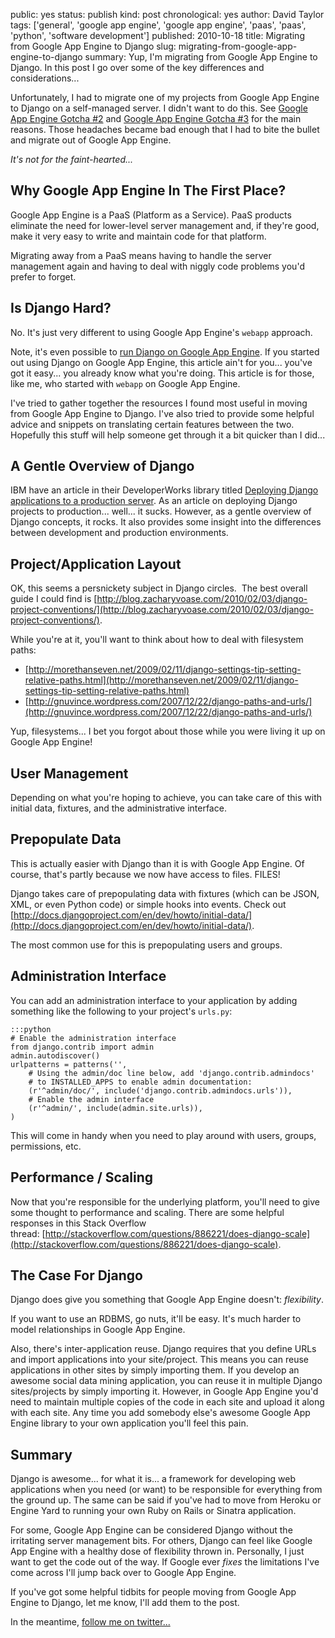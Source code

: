 public: yes
status: publish
kind: post
chronological: yes
author: David Taylor
tags: ['general', 'google app engine', 'google app engine', 'paas', 'paas', 'python', 'software development']
published: 2010-10-18
title: Migrating from Google App Engine to Django
slug: migrating-from-google-app-engine-to-django
summary: Yup, I'm migrating from Google App Engine to Django.  In this post I go over some of the key differences and considerations...

Unfortunately, I had to migrate one of my projects from Google App Engine to Django on a self-managed server. I didn't want to do this. See [Google App Engine Gotcha #2](http://www.cloudartisan.com/2010/08/google-app-engine-gotcha-2/) and [Google App Engine Gotcha #3](http://www.cloudartisan.com/2010/08/google-app-engine-gotcha-3/) for the main reasons. Those headaches became bad enough that I had to bite the bullet and migrate out of Google App Engine.

_It's not for the faint-hearted..._

## Why Google App Engine In The First Place?
 
Google App Engine is a PaaS (Platform as a Service). PaaS products eliminate the need for lower-level server management and, if they're good, make it very easy to write and maintain code for that platform.

Migrating away from a PaaS means having to handle the server management again and having to deal with niggly code problems you'd prefer to forget.

## Is Django Hard?

No. It's just very different to using Google App Engine's `webapp` approach.

Note, it's even possible to [run Django on Google App Engine](http://code.google.com/appengine/articles/django.html). If you started out using Django on Google App Engine, this article ain't for you... you've got it easy... you already know what you're doing. This article is for those, like me, who started with `webapp` on Google App Engine.

I've tried to gather together the resources I found most useful in moving from Google App Engine to Django. I've also tried to provide some helpful advice and snippets on translating certain features between the two. Hopefully this stuff will help someone get through it a bit quicker than I did...

## A Gentle Overview of Django

IBM have an article in their DeveloperWorks library titled [Deploying Django applications to a production server](http://www.ibm.com/developerworks/opensource/library/os-django/). As an article on deploying Django projects to production... well... it sucks.  However, as a gentle overview of Django concepts, it rocks. It also provides some insight into the differences between development and production environments.

## Project/Application Layout

OK, this seems a persnickety subject in Django circles.  The best overall guide I could find is [http://blog.zacharyvoase.com/2010/02/03/django-project-conventions/](http://blog.zacharyvoase.com/2010/02/03/django-project-conventions/).

While you're at it, you'll want to think about how to deal with filesystem paths:

  * [http://morethanseven.net/2009/02/11/django-settings-tip-setting-relative-paths.html](http://morethanseven.net/2009/02/11/django-settings-tip-setting-relative-paths.html)
  * [http://gnuvince.wordpress.com/2007/12/22/django-paths-and-urls/](http://gnuvince.wordpress.com/2007/12/22/django-paths-and-urls/)

Yup, filesystems... I bet you forgot about those while you were living it up on Google App Engine!

## User Management

Depending on what you're hoping to achieve, you can take care of this with initial data, fixtures, and the administrative interface.

## Prepopulate Data

This is actually easier with Django than it is with Google App Engine. Of course, that's partly because we now have access to files. FILES!

Django takes care of prepopulating data with fixtures (which can be JSON, XML, or even Python code) or simple hooks into events. Check out [http://docs.djangoproject.com/en/dev/howto/initial-data/](http://docs.djangoproject.com/en/dev/howto/initial-data/).

The most common use for this is prepopulating users and groups.

## Administration Interface

You can add an administration interface to your application by adding something like the following to your project's `urls.py`:


    :::python
    # Enable the administration interface
    from django.contrib import admin
    admin.autodiscover()
    urlpatterns = patterns('',
        # Using the admin/doc line below, add 'django.contrib.admindocs'
        # to INSTALLED_APPS to enable admin documentation:
        (r'^admin/doc/', include('django.contrib.admindocs.urls')),
        # Enable the admin interface
        (r'^admin/', include(admin.site.urls)),
    )


This will come in handy when you need to play around with users, groups, permissions, etc.

## Performance / Scaling

Now that you're responsible for the underlying platform, you'll need to give some thought to performance and scaling. There are some helpful responses in this Stack Overflow thread: [http://stackoverflow.com/questions/886221/does-django-scale](http://stackoverflow.com/questions/886221/does-django-scale).

## The Case For Django

Django does give you something that Google App Engine doesn't: _flexibility_.

If you want to use an RDBMS, go nuts, it'll be easy. It's much harder to model relationships in Google App Engine.

Also, there's inter-application reuse. Django requires that you define URLs and import applications into your site/project. This means you can reuse applications in other sites by simply importing them. If you develop an awesome social data mining application, you can reuse it in multiple Django sites/projects by simply importing it. However, in Google App Engine you'd need to maintain multiple copies of the code in each site and upload it along with each site. Any time you add somebody else's awesome Google App Engine library to your own application you'll feel this pain.

## Summary

Django is awesome... for what it is... a framework for developing web applications when you need (or want) to be responsible for everything from the ground up. The same can be said if you've had to move from Heroku or Engine Yard to running your own Ruby on Rails or Sinatra application.

For some, Google App Engine can be considered Django without the irritating server management bits. For others, Django can feel like Google App Engine with a healthy dose of flexibility thrown in. Personally, I just want to get the code out of the way. If Google ever _fixes_ the limitations I've come across I'll jump back over to Google App Engine.

If you've got some helpful tidbits for people moving from Google App Engine to Django, let me know, I'll add them to the post.

In the meantime, [follow me on twitter...](http://twitter.com/davidltaylor)
